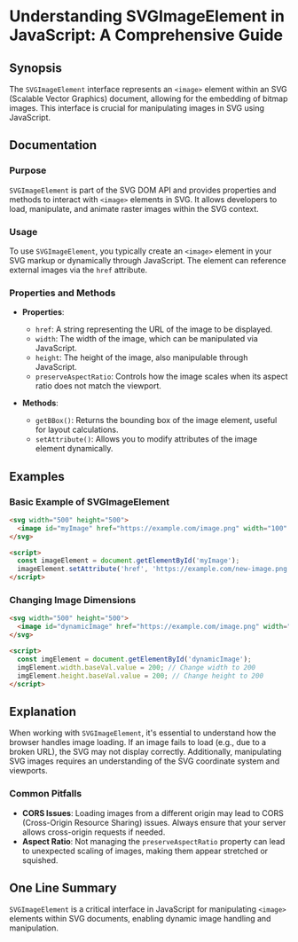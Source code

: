 <!--
Meta Description: # Understanding SVGImageElement in JavaScript: A Comprehensive Guide ## Synopsis The `SVGImageElement` interface represents an `<image>` element withi...
Meta Keywords: image, svg, width, height, svgimageelement
-->

# Understanding SVGImageElement in JavaScript: A Comprehensive Guide

## Synopsis
The `SVGImageElement` interface represents an `<image>` element within an SVG (Scalable Vector Graphics) document, allowing for the embedding of bitmap images. This interface is crucial for manipulating images in SVG using JavaScript.

## Documentation
### Purpose
`SVGImageElement` is part of the SVG DOM API and provides properties and methods to interact with `<image>` elements in SVG. It allows developers to load, manipulate, and animate raster images within the SVG context.

### Usage
To use `SVGImageElement`, you typically create an `<image>` element in your SVG markup or dynamically through JavaScript. The element can reference external images via the `href` attribute.

### Properties and Methods
- **Properties**:
  - `href`: A string representing the URL of the image to be displayed.
  - `width`: The width of the image, which can be manipulated via JavaScript.
  - `height`: The height of the image, also manipulable through JavaScript.
  - `preserveAspectRatio`: Controls how the image scales when its aspect ratio does not match the viewport.

- **Methods**:
  - `getBBox()`: Returns the bounding box of the image element, useful for layout calculations.
  - `setAttribute()`: Allows you to modify attributes of the image element dynamically.

## Examples
### Basic Example of SVGImageElement
```html
<svg width="500" height="500">
  <image id="myImage" href="https://example.com/image.png" width="100" height="100" />
</svg>

<script>
  const imageElement = document.getElementById('myImage');
  imageElement.setAttribute('href', 'https://example.com/new-image.png');
</script>
```

### Changing Image Dimensions
```html
<svg width="500" height="500">
  <image id="dynamicImage" href="https://example.com/image.png" width="100" height="100" />
</svg>

<script>
  const imgElement = document.getElementById('dynamicImage');
  imgElement.width.baseVal.value = 200; // Change width to 200
  imgElement.height.baseVal.value = 200; // Change height to 200
</script>
```

## Explanation
When working with `SVGImageElement`, it's essential to understand how the browser handles image loading. If an image fails to load (e.g., due to a broken URL), the SVG may not display correctly. Additionally, manipulating SVG images requires an understanding of the SVG coordinate system and viewports.

### Common Pitfalls
- **CORS Issues**: Loading images from a different origin may lead to CORS (Cross-Origin Resource Sharing) issues. Always ensure that your server allows cross-origin requests if needed.
- **Aspect Ratio**: Not managing the `preserveAspectRatio` property can lead to unexpected scaling of images, making them appear stretched or squished.

## One Line Summary
`SVGImageElement` is a critical interface in JavaScript for manipulating `<image>` elements within SVG documents, enabling dynamic image handling and manipulation.